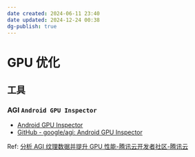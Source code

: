 ```yaml
---
date created: 2024-06-11 23:40
date updated: 2024-12-24 00:38
dg-publish: true
---
```


# GPU 优化

## 工具

### AGI `Android GPU Inspector`

- [Android GPU Inspector](https://gpuinspector.dev/)
- [GitHub - google/agi: Android GPU Inspector](https://github.com/google/agi)

Ref: [分析 AGI 纹理数据并提升 GPU 性能-腾讯云开发者社区-腾讯云](https://cloud.tencent.com/developer/article/1787088)
